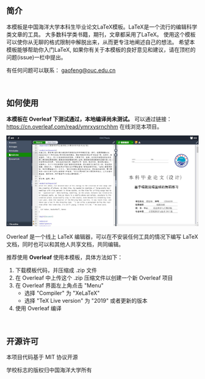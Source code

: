 ## 简介

本模板是中国海洋大学本科生毕业论文LaTeX模板。LaTeX是一个流行的编辑科学类文章的工具。 大多数科学类书籍，期刊，文章都采用了LaTeX。 使用这个模板可以使你从无聊的格式限制中解脱出来，从而更专注地阐述自己的想法。 希望本模板能够帮助你入门LaTeX, 如果你有关于本模板的良好意见和建议，请在顶栏的问题(issue)一栏中提出。

有任何问题可以联系： gaofeng@ouc.edu.cn

<br>

## 如何使用

**本模板在 Overleaf 下测试通过，本地编译尚未测试。** 可以通过链接：https://cn.overleaf.com/read/ymrxysrnchhm   在线浏览本项目。

![](./20210422170337.jpg)


Overleaf 是一个线上 LaTeX 编辑器，可以在不安装任何工具的情况下编写 LaTeX 文档，同时也可以和其他人共享文档，共同编辑。

推荐使用 **Overleaf** 使用本模板，具体方法如下：

1. 下载模板代码，并压缩成 .zip 文件
2. 在 Overleaf 中上传这个 .zip 压缩文件以创建一个新 Overleaf 项目
3. 在 Overleaf 界面左上角点击 "Menu"
   - 选择 "Compiler" 为 "XeLaTeX"
   - 选择 "TeX Live version" 为 "2019" 或者更新的版本
4. 使用 Overleaf 编译

<br>



## 开源许可

本项目代码基于 MIT 协议开源

学校标志的版权归中国海洋大学所有
